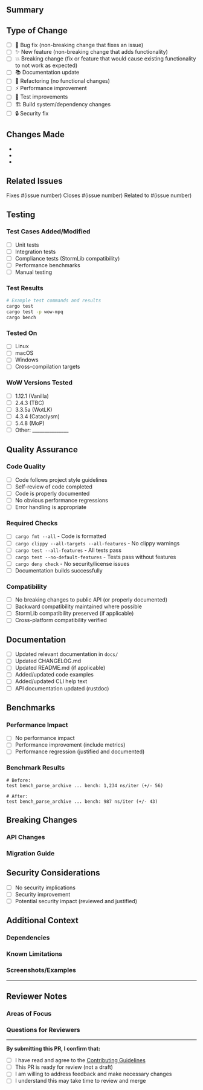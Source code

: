 ## Summary

<!-- Provide a brief description of the changes in this PR -->

## Type of Change

<!-- Check the type of change this PR introduces -->

- [ ] 🐛 Bug fix (non-breaking change that fixes an issue)
- [ ] ✨ New feature (non-breaking change that adds functionality)
- [ ] 💥 Breaking change (fix or feature that would cause existing functionality to not work as expected)
- [ ] 📚 Documentation update
- [ ] 🔧 Refactoring (no functional changes)
- [ ] ⚡ Performance improvement
- [ ] 🧪 Test improvements
- [ ] 🏗️ Build system/dependency changes
- [ ] 🔒 Security fix

## Changes Made

<!-- Describe the changes made in this PR -->

- 
- 
- 

## Related Issues

<!-- Link to related issues -->

Fixes #(issue number)
Closes #(issue number)
Related to #(issue number)

## Testing

<!-- Describe how you tested your changes -->

### Test Cases Added/Modified

- [ ] Unit tests
- [ ] Integration tests
- [ ] Compliance tests (StormLib compatibility)
- [ ] Performance benchmarks
- [ ] Manual testing

### Test Results

<!-- Paste relevant test output -->

```bash
# Example test commands and results
cargo test
cargo test -p wow-mpq
cargo bench
```

### Tested On

<!-- Check all that apply -->

- [ ] Linux
- [ ] macOS
- [ ] Windows
- [ ] Cross-compilation targets

### WoW Versions Tested

<!-- Check versions you've tested with -->

- [ ] 1.12.1 (Vanilla)
- [ ] 2.4.3 (TBC)
- [ ] 3.3.5a (WotLK)
- [ ] 4.3.4 (Cataclysm)
- [ ] 5.4.8 (MoP)
- [ ] Other: _______________

## Quality Assurance

<!-- Confirm you've completed these steps -->

### Code Quality

- [ ] Code follows project style guidelines
- [ ] Self-review of code completed
- [ ] Code is properly documented
- [ ] No obvious performance regressions
- [ ] Error handling is appropriate

### Required Checks

- [ ] `cargo fmt --all` - Code is formatted
- [ ] `cargo clippy --all-targets --all-features` - No clippy warnings
- [ ] `cargo test --all-features` - All tests pass
- [ ] `cargo test --no-default-features` - Tests pass without features
- [ ] `cargo deny check` - No security/license issues
- [ ] Documentation builds successfully

### Compatibility

- [ ] No breaking changes to public API (or properly documented)
- [ ] Backward compatibility maintained where possible
- [ ] StormLib compatibility preserved (if applicable)
- [ ] Cross-platform compatibility verified

## Documentation

<!-- Check all that apply -->

- [ ] Updated relevant documentation in `docs/`
- [ ] Updated CHANGELOG.md
- [ ] Updated README.md (if applicable)
- [ ] Added/updated code examples
- [ ] Added/updated CLI help text
- [ ] API documentation updated (rustdoc)

## Benchmarks

<!-- If applicable, include benchmark results -->

### Performance Impact

- [ ] No performance impact
- [ ] Performance improvement (include metrics)
- [ ] Performance regression (justified and documented)

### Benchmark Results

<!-- Paste benchmark comparison if relevant -->

```
# Before:
test bench_parse_archive ... bench: 1,234 ns/iter (+/- 56)

# After:
test bench_parse_archive ... bench: 987 ns/iter (+/- 43)
```

## Breaking Changes

<!-- If this PR introduces breaking changes, describe them -->

### API Changes

<!-- List any changes to public APIs -->

### Migration Guide

<!-- Provide guidance for users to migrate their code -->

## Security Considerations

<!-- If applicable, describe security implications -->

- [ ] No security implications
- [ ] Security improvement
- [ ] Potential security impact (reviewed and justified)

## Additional Context

<!-- Add any other context about the PR -->

### Dependencies

<!-- List any new dependencies or dependency updates -->

### Known Limitations

<!-- Describe any known limitations or future work needed -->

### Screenshots/Examples

<!-- Include screenshots, command output, or examples if helpful -->

---

## Reviewer Notes

<!-- Notes for reviewers -->

### Areas of Focus

<!-- Highlight specific areas where you'd like reviewer attention -->

### Questions for Reviewers

<!-- Any specific questions you have for reviewers -->

---

**By submitting this PR, I confirm that:**

- [ ] I have read and agree to the [Contributing Guidelines](../CONTRIBUTING.md)
- [ ] This PR is ready for review (not a draft)
- [ ] I am willing to address feedback and make necessary changes
- [ ] I understand this may take time to review and merge